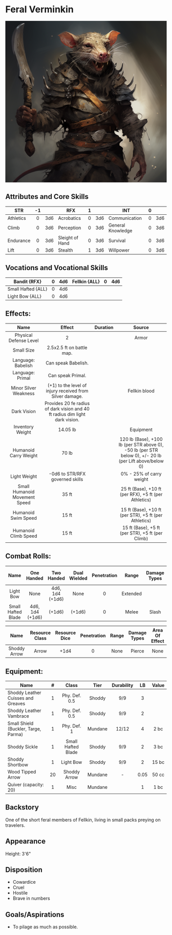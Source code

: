 # Feral Verminkin

![alt_text](FeralVerminkin.png)

## Attributes and Core Skills

| STR       | -1 |    | RFX             | 1 |    | INT               | 0 |    |
| --------- | :-: | :-: | --------------- | :-: | :-: | ----------------- | :-: | :-: |
| Athletics | 0 | 3d6 | Acrobatics      | 0 | 3d6 | Communication     | 0 | 3d6 |
| Climb     | 0 | 3d6 | Perception      | 0 | 3d6 | General Knowledge | 0 | 3d6 |
| Endurance | 0 | 3d6 | Sleight of Hand | 0 | 3d6 | Survival          | 0 | 3d6 |
| Lift      | 0 | 3d6 | Stealth         | 1 | 3d6 | Willpower         | 0 | 3d6 |

## Vocations and Vocational Skills

| Bandit {RFX}        | 0 | 4d6 | Fellkin {ALL} | 0 | 4d6 |
| ------------------- | :-: | :-: | ------------- | - | --- |
| Small Hafted {ALL} | 0 | 4d6 |               |   |     |
| Light Bow {ALL}     | 0 | 4d6 |               |   |     |

## Effects:

|             Name             |                                    Effect                                    | Duration |                                                    Source                                                    |
| :---------------------------: | :--------------------------------------------------------------------------: | :------: | :----------------------------------------------------------------------------------------------------------: |
|    Physical Defense Level    |                                      2                                      |          |                                                    Armor                                                    |
|          Small Size          |                          2.5x2.5 ft on battle map.                          |          |                                                                                                              |
|      Language: Babelish      |                             Can speak Babelish.                             |          |                                                                                                              |
|       Language: Primal       |                              Can speak Primal.                              |          |                                                                                                              |
|     Minor Silver Weakness     |           (+1) to the level of injury received from Silver damage.           |          |                                                Fellkin blood                                                |
|          Dark Vision          | Provides 20 fe radius of dark vision and 40 ft radius dim light dark vision. |          |                                                                                                              |
|       Inventory Weight       |                                   14.05 lb                                   |          |                                                  Equipment                                                  |
|     Humanoid Carry Weight     |                                    70 lb                                    |          | 120 lb (Base), +100 lb (per STR above 0),<br />-50 lb (per STR below 0), +/- 20 lb (per Lift above/below 0) |
|         Light Weight         |                       -0d6 to STR/RFX governed skills                       |          |                                           0% - 25% of carry weight                                           |
| Small Humanoid Movement Speed |                                    35 ft                                    |          |                            25 ft (Base), +10 ft (per RFX), +5 ft (per Athletics)                            |
|      Humanoid Swim Speed      |                                    15 ft                                    |          |                            15 ft (Base), +10 ft (per STR), +5 ft (per Athletics)                            |
|     Humanoid Climb Speed     |                                    15 ft                                    |          |                               15 ft (Base), +5 ft (per STR), +5 ft (per Climb)                               |

## Combat Rolls:

|        Name        |   One<br />Handed   |   Two<br />Handed   | Dual<br />Wielded | Penetration |  Range  | Damage<br />Types | Engageable<br />Opponents | Area Of<br />Effect | Resource<br />Class |
| :----------------: | :------------------: | :------------------: | :---------------: | :---------: | :------: | :---------------: | :-----------------------: | :-----------------: | :-----------------: |
|     Light Bow     |         None         | 4d6, 1d4<br />(+1d6) |       None       |      0      | Extended |                  |           Quick           |        None        |        Arrow        |
| Small Hafted Blade | 4d6, 1d4<br />(+1d6) |        (+1d6)        |      (+1d6)      |      0      |  Melee  |       Slash       |           Rapid           |        None        |        None        |

|     Name     | Resource<br />Class | Resource<br />Dice | Penetration | Range | Damage<br />Types | Area Of<br />Effect |
| :----------: | :-----------------: | :----------------: | :---------: | :---: | :---------------: | :-----------------: |
| Shoddy Arrow |        Arrow        |        +1d4        |      0      | None |      Pierce      |        None        |

## Equipment:

| Name                                 | # |       Class       |  Tier  | Durability |  LB  | Value |
| ------------------------------------ | :-: | :----------------: | :-----: | :--------: | :--: | :---: |
| Shoddy Leather Cuisses and Greaves   | 1 |   Phy. Def. 0.5   | Shoddy |    9/9    |  3  |      |
| Shoddy Leather Vambrace              | 1 |   Phy. Def. 0.5   | Shoddy |    9/9    |  2  |      |
| Small Shield (Buckler, Targe, Parma) | 1 |    Phy. Def. 1    | Mundane |   12/12   |  4  | 2 bc |
| Shoddy Sickle                        | 1 | Small Hafted Blade | Shoddy |    9/9    |  2  | 3 bc |
| Shoddy Shortbow                      | 1 |     Light Bow     | Shoddy |    9/9    |  2  | 15 bc |
| Wood Tipped Arrow                    | 20 |    Shoddy Arrow    | Mundane |     -     | 0.05 | 50 cc |
| Quiver (capacity: 20)                | 1 |        Misc        | Mundane |            |  1  | 1 bc |

## Backstory

One of the short feral members of Fellkin, living in small packs preying on travelers.

## Appearance

Height: 3'6"

## Disposition

- Cowardice
- Cruel
- Hostile
- Brave in numbers

## Goals/Aspirations

- To pilage as much as possible.
